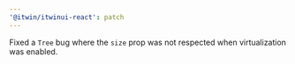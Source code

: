 ```yaml
---
'@itwin/itwinui-react': patch
---
```


Fixed a `Tree` bug where the `size` prop was not respected when virtualization was enabled.
